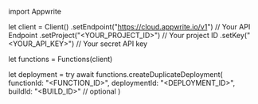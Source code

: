 import Appwrite

let client = Client()
    .setEndpoint("https://cloud.appwrite.io/v1") // Your API Endpoint
    .setProject("<YOUR_PROJECT_ID>") // Your project ID
    .setKey("<YOUR_API_KEY>") // Your secret API key

let functions = Functions(client)

let deployment = try await functions.createDuplicateDeployment(
    functionId: "<FUNCTION_ID>",
    deploymentId: "<DEPLOYMENT_ID>",
    buildId: "<BUILD_ID>" // optional
)

